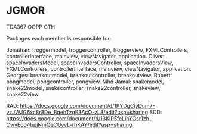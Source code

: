 # JGMOR
TDA367 OOPP CTH

Packages each member is responsible for:

Jonathan: froggermodel, froggercontroller, froggerview, FXMLControllers, controllerInterface, mainview, viewNavigator, application.
Oliver: spaceInvadersModel, spaceInvadersController, spaceInvadersView, FXMLControllers, controllerInterface, mainview, viewNavigator, application.
Georges: breakoutmodel, breakoutcontroller, breakoutview.
Robert: pongmodel, pongcontroller, pongview.
Mhd Jamal: snakemodel, snake22model, snakecontroller, snake22controller, snakeview, snake22view.

RAD: https://docs.google.com/document/d/1PYDgCiyDum7-vzJWJG6xc8r8De_BqehTzqE3AcO-zL8/edit?usp=sharing
SDD: https://docs.google.com/document/d/13KIP5feLihYOsr1zh-CwvEdo4bpjNmQeCUyvL-rhKAY/edit?usp=sharing

